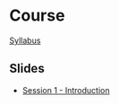 # Course

[Syllabus](syllabus.html)

## Slides

- [Session 1 - Introduction](session-1/SocConspiracy1_Intro-slides.html)

